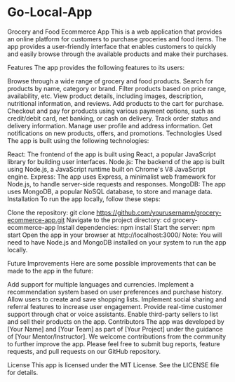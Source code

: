 # Go-Local-App
Grocery and Food Ecommerce App
This is a web application that provides an online platform for customers to purchase groceries and food items. The app provides a user-friendly interface that enables customers to quickly and easily browse through the available products and make their purchases.

Features
The app provides the following features to its users:

Browse through a wide range of grocery and food products.
Search for products by name, category or brand.
Filter products based on price range, availability, etc.
View product details, including images, description, nutritional information, and reviews.
Add products to the cart for purchase.
Checkout and pay for products using various payment options, such as credit/debit card, net banking, or cash on delivery.
Track order status and delivery information.
Manage user profile and address information.
Get notifications on new products, offers, and promotions.
Technologies Used
The app is built using the following technologies:

React: The frontend of the app is built using React, a popular JavaScript library for building user interfaces.
Node.js: The backend of the app is built using Node.js, a JavaScript runtime built on Chrome's V8 JavaScript engine.
Express: The app uses Express, a minimalist web framework for Node.js, to handle server-side requests and responses.
MongoDB: The app uses MongoDB, a popular NoSQL database, to store and manage data.
Installation
To run the app locally, follow these steps:

Clone the repository: git clone https://github.com/yourusername/grocery-ecommerce-app.git
Navigate to the project directory: cd grocery-ecommerce-app
Install dependencies: npm install
Start the server: npm start
Open the app in your browser at http://localhost:3000/
Note: You will need to have Node.js and MongoDB installed on your system to run the app locally.

Future Improvements
Here are some possible improvements that can be made to the app in the future:

Add support for multiple languages and currencies.
Implement a recommendation system based on user preferences and purchase history.
Allow users to create and save shopping lists.
Implement social sharing and referral features to increase user engagement.
Provide real-time customer support through chat or voice assistants.
Enable third-party sellers to list and sell their products on the app.
Contributors
The app was developed by [Your Name] and [Your Team] as part of [Your Project] under the guidance of [Your Mentor/Instructor]. We welcome contributions from the community to further improve the app. Please feel free to submit bug reports, feature requests, and pull requests on our GitHub repository.

License
This app is licensed under the MIT License. See the LICENSE file for details.
